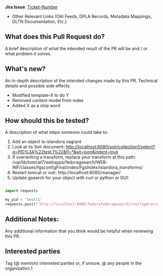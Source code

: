 **Jira Issue**: [Ticket-Number](https://jirautk.atlassian.net/browse/TICKET-NUMBER)

* Other Relevant Links (OAI Feeds, DPLA Records, Metadata Mappings, DLTN Documentation, Etc.)

## What does this Pull Request do?

A brief description of what the intended result of the PR will be and / or what problem it solves.

## What's new?

An in-depth description of the intended changes made by this PR. Technical details and possible side effects.

* Modified template-X to do Y
* Removed content model from index
* Added X as a stop word

## How should this be tested?

A description of what steps someone could take to:

1. Add an object to islandora vagrant
2. Look at its Solr document:  [http://localhost:8080/solr/collection1/select?q=PID%3A%22test:1%22&fl=*&wt=json&indent=true](http://localhost:8080/solr/collection1/select?q=PID%3A%22test:1%22&fl=*&wt=json&indent=true)
3. If overwriting a transform, replace your transform at this path: /var/lib/tomcat7/webapps/fedoragsearch/WEB-INF/classes/fgsconfigFinal/index/FgsIndex/islandora_transforms/
4. Restart tomcat or solr: http://localhost:8080/manager/
5. Update gsearch for your object with curl or python or GUI:

```python

import requests

my_pid = 'test:1'
requests.post(f'http://localhost:8080/fedorafedoragsearch/rest?operation=updateIndex&action=fromPid&value={my_pid}', auth=('fedoraAdmin', 'fedoraAdmin'))

```


## Additional Notes:

Any additional information that you think would be helpful when reviewing this PR.

## Interested parties

Tag (@ mention) interested parties or, if unsure, @ any people in the organization.1